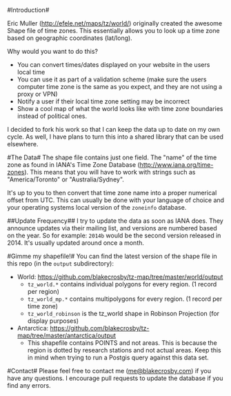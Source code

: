#Introduction#

Eric Muller (http://efele.net/maps/tz/world/) originally created the awesome Shape file of time zones. This essentially allows you to look up a time zone based on geographic coordinates (lat/long). 

Why would you want to do this?

- You can convert times/dates displayed on your website in the users local time
- You can use it as part of a validation scheme (make sure the users computer time zone is the same as you expect, and they are not using a proxy or VPN)
- Notify a user if their local time zone setting may be incorrect
- Show a cool map of what the world looks like with time zone boundaries instead of political ones.

I decided to fork his work so that I can keep the data up to date on my own cycle. As well, I have plans to turn this into a shared library that can be used elsewhere.

#The Data#
The shape file contains just one field. The "name" of the time zone as found in IANA's Time Zone Database (http://www.iana.org/time-zones). This means that you will have to work with strings such as "America/Toronto" or "Australia/Sydney". 

It's up to you to then convert that time zone name into a proper numerical offset from UTC. This can usually be done with your language of choice and your operating systems local version of the ```zoneinfo``` database.

##Update Frequency##
I try to update the data as soon as IANA does. They announce updates via their mailing list, and versions are numbered based on the year. So for example: ```2014b``` would be the second version released in 2014. It's usually updated around once a month. 

#Gimme my shapefile!#
You can find the latest version of the shape file in this repo (in the ```output``` subdirectory):

- World: https://github.com/blakecrosby/tz-map/tree/master/world/output
  - ```tz_world.*``` contains individual polygons for every region. (1 record per region)
  - ```tz_world_mp.*``` contains multipolygons for every region. (1 record per time zone)
  - ```tz_world_robinson``` is the tz_world shape in Robinson Projection (for display purposes)
- Antarctica: https://github.com/blakecrosby/tz-map/tree/master/antarctica/output
  - This shapefile contains POINTS and not areas. This is because the region is dotted by research stations and not actual areas. Keep this in mind when trying to run a Postgis query against this data set.

#Contact#
Please feel free to contact me (me@blakecrosby.com) if you have any questions. I encourage pull requests to update the database if you find any errors.
